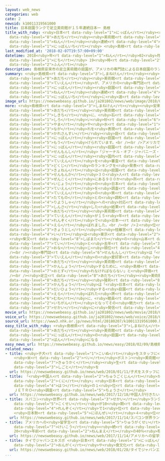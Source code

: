 ```yaml
---
layout: web_news
categories: web
cate: 2
newsid: k10011319561000
title: 日本庭園ランクで足立美術館が１５年連続日本一 島根
title_with_ruby: <ruby>日本<rt data-ruby-level="1">にっぽん</rt></ruby><ruby>庭園<rt data-ruby-level="3">ていえん</rt></ruby>ランクで<ruby>足立<rt
  data-ruby-level="8">あだち</rt></ruby><ruby>美術館<rt data-ruby-level="5">びじゅつかん</rt></ruby>が１５<ruby>年<rt
  data-ruby-level="1">ねん</rt></ruby><ruby>連続<rt data-ruby-level="4">れんぞく</rt></ruby><ruby>日本一<rt
  data-ruby-level="1">にっぽんいち</rt></ruby> <ruby>島根<rt data-ruby-level="3">しまね</rt></ruby>
last_modified_at: '2018-02-07T19:57:00+09:00'
datetime: 2018<ruby>年<rt data-ruby-level="1">ねん</rt></ruby>02<ruby>月<rt data-ruby-level="1">がつ</rt></ruby>07<ruby>日<rt
  data-ruby-level="1">にち</rt></ruby> 19<ruby>時<rt data-ruby-level="2">じ</rt></ruby>57<ruby>分<rt
  data-ruby-level="2">ふん</rt></ruby>
description: 島根県安来市の足立美術館の庭園が、アメリカの専門誌による日本庭園のランキングで、１５年連続で日本一に選ばれました。
summary: <ruby>島根県<rt data-ruby-level="3">しまねけん</rt></ruby><ruby>安来市<rt data-ruby-level="3">やすぎし</rt></ruby>の<ruby>足立<rt
  data-ruby-level="8">あだち</rt></ruby><ruby>美術館<rt data-ruby-level="5">びじゅつかん</rt></ruby>の<ruby>庭園<rt
  data-ruby-level="3">ていえん</rt></ruby>が、アメリカの<ruby>専門誌<rt data-ruby-level="6">せんもんし</rt></ruby>による<ruby>日本<rt
  data-ruby-level="1">にっぽん</rt></ruby><ruby>庭園<rt data-ruby-level="3">ていえん</rt></ruby>のランキングで、１５<ruby>年<rt
  data-ruby-level="1">ねん</rt></ruby><ruby>連続<rt data-ruby-level="4">れんぞく</rt></ruby>で<ruby>日本一<rt
  data-ruby-level="1">にっぽんいち</rt></ruby>に<ruby>選<rt data-ruby-level="4">えら</rt></ruby>ばれました。
image_url: https://newswebeasy.github.io/ja201802/news/web/image/2018/02/07/K10011319561_1802072041_1802072041_01_03.jpg
more: <ruby>島根県<rt data-ruby-level="3">しまねけん</rt></ruby><ruby>安来市<rt data-ruby-level="3">やすぎし</rt></ruby>の<ruby>足立<rt
  data-ruby-level="8">あだち</rt></ruby><ruby>美術館<rt data-ruby-level="5">びじゅつかん</rt></ruby>には、およそ１６．５ヘクタールの<ruby>敷地<rt
  data-ruby-level="7">しきち</rt></ruby>に、<ruby>石<rt data-ruby-level="1">いし</rt></ruby>と<ruby>白<rt
  data-ruby-level="1">しろ</rt></ruby>い<ruby>砂<rt data-ruby-level="6">すな</rt></ruby>で<ruby>山<rt
  data-ruby-level="1">やま</rt></ruby>や<ruby>水<rt data-ruby-level="1">みず</rt></ruby>の<ruby>流<rt
  data-ruby-level="3">なが</rt></ruby>れを<ruby>表現<rt data-ruby-level="5">ひょうげん</rt></ruby>した<ruby>枯山水<rt
  data-ruby-level="8">かれさんすい</rt></ruby><ruby>庭<rt data-ruby-level="3">にわ</rt></ruby>など６つの<ruby>日本<rt
  data-ruby-level="1">にっぽん</rt></ruby><ruby>庭園<rt data-ruby-level="3">ていえん</rt></ruby>が<ruby>設<rt
  data-ruby-level="5">もう</rt></ruby>けられています。<br /><br />アメリカで<ruby>出版<rt data-ruby-level="5">しゅっぱん</rt></ruby>されている<ruby>日本<rt
  data-ruby-level="1">にっぽん</rt></ruby><ruby>庭園<rt data-ruby-level="3">ていえん</rt></ruby>の<ruby>専門誌<rt
  data-ruby-level="6">せんもんし</rt></ruby>「ジャーナル・オブ・ジャパニーズ・ガーデニング」は、<ruby>毎年<rt data-ruby-level="2">まいとし</rt></ruby><ruby>日本<rt
  data-ruby-level="1">にっぽん</rt></ruby><ruby>国内<rt data-ruby-level="2">こくない</rt></ruby>の<ruby>庭園<rt
  data-ruby-level="3">ていえん</rt></ruby>を<ruby>審査<rt data-ruby-level="7">しんさ</rt></ruby>して、<ruby>独自<rt
  data-ruby-level="5">どくじ</rt></ruby>のランキングを<ruby>発表<rt data-ruby-level="3">はっぴょう</rt></ruby>しています。<ruby>去年<rt
  data-ruby-level="3">きょねん</rt></ruby>は<ruby>庭園<rt data-ruby-level="3">ていえん</rt></ruby>の<ruby>専門家<rt
  data-ruby-level="6">せんもんか</rt></ruby>３０<ruby>人<rt data-ruby-level="1">にん</rt></ruby>が、<ruby>全国<rt
  data-ruby-level="3">ぜんこく</rt></ruby>にある９００か<ruby>所<rt data-ruby-level="3">しょ</rt></ruby><ruby>以上<rt
  data-ruby-level="4">いじょう</rt></ruby>の<ruby>日本<rt data-ruby-level="1">にっぽん</rt></ruby><ruby>庭園<rt
  data-ruby-level="3">ていえん</rt></ruby>を<ruby>調査<rt data-ruby-level="5">ちょうさ</rt></ruby>し、<ruby>庭園<rt
  data-ruby-level="3">ていえん</rt></ruby>の<ruby>質<rt data-ruby-level="5">しつ</rt></ruby>や<ruby>建物<rt
  data-ruby-level="4">たてもの</rt></ruby>との<ruby>調和<rt data-ruby-level="3">ちょうわ</rt></ruby><ruby>利用者<rt
  data-ruby-level="4">りようしゃ</rt></ruby>への<ruby>対応<rt data-ruby-level="5">たいおう</rt></ruby>などを<ruby>審査<rt
  data-ruby-level="7">しんさ</rt></ruby>した<ruby>結果<rt data-ruby-level="4">けっか</rt></ruby>、<ruby>足立<rt
  data-ruby-level="8">あだち</rt></ruby><ruby>美術館<rt data-ruby-level="5">びじゅつかん</rt></ruby>の<ruby>庭園<rt
  data-ruby-level="3">ていえん</rt></ruby>が１５<ruby>年<rt data-ruby-level="1">ねん</rt></ruby><ruby>連続<rt
  data-ruby-level="4">れんぞく</rt></ruby>で<ruby>日本一<rt data-ruby-level="1">にっぽんいち</rt></ruby>に<ruby>選<rt
  data-ruby-level="4">えら</rt></ruby>ばれました。<br /><br />２<ruby>位<rt data-ruby-level="4">い</rt></ruby>は<ruby>京都市<rt
  data-ruby-level="3">きょうとし</rt></ruby>の<ruby>桂離宮<rt data-ruby-level="8">かつらりきゅう</rt></ruby>、３<ruby>位<rt
  data-ruby-level="4">い</rt></ruby>は<ruby>東京<rt data-ruby-level="2">とうきょう</rt></ruby>
  <ruby>柴又<rt data-ruby-level="8">しばまた</rt></ruby>の<ruby>山本<rt data-ruby-level="1">やまもと</rt></ruby><ruby>亭<rt
  data-ruby-level="7">てい</rt></ruby>と<ruby>去年<rt data-ruby-level="3">きょねん</rt></ruby>と<ruby>同<rt
  data-ruby-level="2">おな</rt></ruby>じ<ruby>順位<rt data-ruby-level="4">じゅんい</rt></ruby>でした。<br
  /><br /><ruby>専門誌<rt data-ruby-level="6">せんもんし</rt></ruby>は「<ruby>日本<rt data-ruby-level="1">にっぽん</rt></ruby><ruby>庭園<rt
  data-ruby-level="3">ていえん</rt></ruby>の<ruby>愛好家<rt data-ruby-level="4">あいこうか</rt></ruby>であれば、“スーパースター”である<ruby>足立<rt
  data-ruby-level="8">あだち</rt></ruby><ruby>美術館<rt data-ruby-level="5">びじゅつかん</rt></ruby>を<ruby>鑑賞<rt
  data-ruby-level="7">かんしょう</rt></ruby>するために、<ruby>島根<rt data-ruby-level="3">しまね</rt></ruby>を<ruby>訪<rt
  data-ruby-level="7">おとず</rt></ruby>れなければならない」と<ruby>評価<rt data-ruby-level="5">ひょうか</rt></ruby>しています。<br
  /><br /><ruby>足立<rt data-ruby-level="8">あだち</rt></ruby><ruby>美術館<rt data-ruby-level="5">びじゅつかん</rt></ruby>の<ruby>足立<rt
  data-ruby-level="8">あだち</rt></ruby><ruby>隆則<rt data-ruby-level="8">たかのり</rt></ruby><ruby>館長<rt
  data-ruby-level="3">かんちょう</rt></ruby>は「<ruby>日本<rt data-ruby-level="1">にっぽん</rt></ruby>を<ruby>代表<rt
  data-ruby-level="3">だいひょう</rt></ruby>する<ruby>庭園<rt data-ruby-level="3">ていえん</rt></ruby>に<ruby>選<rt
  data-ruby-level="4">えら</rt></ruby>ばれた<ruby>誇<rt data-ruby-level="7">ほこ</rt></ruby>りを<ruby>胸<rt
  data-ruby-level="6">むね</rt></ruby>に、<ruby>館員<rt data-ruby-level="3">かんいん</rt></ruby><ruby>一丸<rt
  data-ruby-level="2">いちがん</rt></ruby>となってその<ruby>魅力<rt data-ruby-level="7">みりょく</rt></ruby>を<ruby>世界<rt
  data-ruby-level="3">せかい</rt></ruby>に<ruby>発信<rt data-ruby-level="4">はっしん</rt></ruby>していきたい」とコメントしています。
movie_url: https://newswebeasy.github.io/ja201802/news/web/movie/2018/02/07/k10011319561_201802072040_201802072041.mp4
voice_url: https://newswebeasy.github.io/ja201802/news/web/voice/2018/02/07/k10011319561_201802072040_201802072041.mp3
source_url: https://www3.nhk.or.jp/news/html/20180207/k10011319561000.html
easy_title_with_ruby: <ruby>島根県<rt data-ruby-level="3">しまねけん</rt></ruby>の<ruby>足立<rt
  data-ruby-level="8">あだち</rt></ruby><ruby>美術館<rt data-ruby-level="5">びじゅつかん</rt></ruby>が<ruby>日本<rt
  data-ruby-level="1">にっぽん</rt></ruby>の<ruby>庭園<rt data-ruby-level="3">ていえん</rt></ruby>のランキングで１<ruby>番<rt
  data-ruby-level="2">ばん</rt></ruby>になる
easy_news_url: https://newswebeasy.github.io/news/easy/2018/02/09/島根県の足立美術館が日本の庭園のランキングで1番になる
related_news:
- title: <ruby>子犬<rt data-ruby-level="1">こいぬ</rt></ruby>をスタッフに<ruby>任命<rt data-ruby-level="5">にんめい</rt></ruby>
    <ruby>米<rt data-ruby-level="2">べい</rt></ruby>ボストン<ruby>美術館<rt data-ruby-level="5">びじゅつかん</rt></ruby>で<ruby>嗅覚<rt
    data-ruby-level="7">きゅうかく</rt></ruby><ruby>生<rt data-ruby-level="1">い</rt></ruby>かした<ruby>仕事<rt
    data-ruby-level="3">しごと</rt></ruby>を
  url: https://newswebeasy.github.io/news/web/2018/01/11/子犬をスタッフに任命-米ボストン美術館で嗅覚生かした仕事を
- title: 「<ruby>中国人<rt data-ruby-level="2">ちゅうごくじん</rt></ruby>が<ruby>行<rt data-ruby-level="2">い</rt></ruby>きたい<ruby>国<rt
    data-ruby-level="2">くに</rt></ruby>」<ruby>日本<rt data-ruby-level="1">にっぽん</rt></ruby>が<ruby>初<rt
    data-ruby-level="4">はつ</rt></ruby>の１<ruby>位<rt data-ruby-level="4">い</rt></ruby>に
    ＪＥＴＲＯ<ruby>調査<rt data-ruby-level="5">ちょうさ</rt></ruby>
  url: https://newswebeasy.github.io/news/web/2017/12/18/中国人が行きたい国日本が初の1位に-JETRO調査
- title: スパコン<ruby>世界<rt data-ruby-level="3">せかい</rt></ruby>ランク <ruby>中<rt data-ruby-level="1">ちゅう</rt></ruby><ruby>国勢<rt
    data-ruby-level="5">こくせい</rt></ruby>が10<ruby>期<rt data-ruby-level="3">き</rt></ruby><ruby>連続<rt
    data-ruby-level="4">れんぞく</rt></ruby>で1<ruby>位<rt data-ruby-level="4">い</rt></ruby>
    <ruby>日本勢<rt data-ruby-level="5">にほんぜい</rt></ruby>４<ruby>位<rt data-ruby-level="4">い</rt></ruby>
  url: https://newswebeasy.github.io/news/web/2017/11/14/スパコン世界ランク-中国勢が10期連続で1位-日本勢4位
- title: アメリカへの<ruby>留学生<rt data-ruby-level="5">りゅうがくせい</rt></ruby><ruby>減少<rt data-ruby-level="5">げんしょう</rt></ruby><ruby>傾向<rt
    data-ruby-level="7">けいこう</rt></ruby><ruby>続<rt data-ruby-level="4">つづ</rt></ruby>く
    20<ruby>年前<rt data-ruby-level="2">ねんまえ</rt></ruby>の40％<ruby>程度<rt data-ruby-level="5">ていど</rt></ruby>
  url: https://newswebeasy.github.io/news/web/2017/11/14/アメリカへの留学生減少傾向続く-20年前の40程度
- title: タイでジャパンエキスポ <ruby>日本<rt data-ruby-level="1">にっぽん</rt></ruby>の<ruby>音楽<rt
    data-ruby-level="2">おんがく</rt></ruby>や<ruby>食文化<rt data-ruby-level="3">しょくぶんか</rt></ruby>ＰＲ
  url: https://newswebeasy.github.io/news/web/2018/01/28/タイでジャパンエキスポ-日本の音楽や食文化PR
...
```

